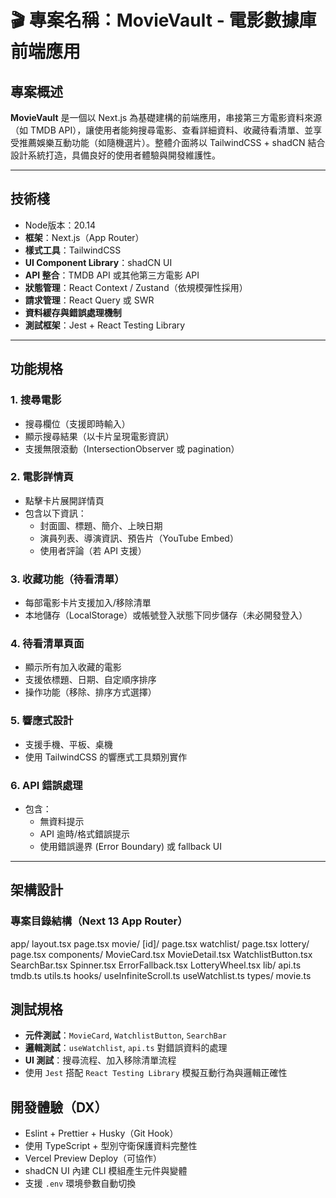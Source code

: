 # 🎬 專案名稱：MovieVault - 電影數據庫前端應用

## 專案概述

**MovieVault** 是一個以 Next.js 為基礎建構的前端應用，串接第三方電影資料來源（如 TMDB API），讓使用者能夠搜尋電影、查看詳細資料、收藏待看清單、並享受推薦娛樂互動功能（如隨機選片）。整體介面將以 TailwindCSS + shadCN 結合設計系統打造，具備良好的使用者體驗與開發維護性。

---

## 技術棧

- Node版本：20.14
- **框架**：Next.js（App Router）
- **樣式工具**：TailwindCSS
- **UI Component Library**：shadCN UI
- **API 整合**：TMDB API 或其他第三方電影 API
- **狀態管理**：React Context / Zustand（依規模彈性採用）
- **請求管理**：React Query 或 SWR
- **資料緩存與錯誤處理機制**
- **測試框架**：Jest + React Testing Library

---

## 功能規格

### 1. 搜尋電影

- 搜尋欄位（支援即時輸入）
- 顯示搜尋結果（以卡片呈現電影資訊）
- 支援無限滾動（IntersectionObserver 或 pagination）

### 2. 電影詳情頁

- 點擊卡片展開詳情頁
- 包含以下資訊：
  - 封面圖、標題、簡介、上映日期
  - 演員列表、導演資訊、預告片（YouTube Embed）
  - 使用者評論（若 API 支援）

### 3. 收藏功能（待看清單）

- 每部電影卡片支援加入/移除清單
- 本地儲存（LocalStorage）或帳號登入狀態下同步儲存（未必開發登入）

### 4. 待看清單頁面

- 顯示所有加入收藏的電影
- 支援依標題、日期、自定順序排序
- 操作功能（移除、排序方式選擇）

### 5. 響應式設計

- 支援手機、平板、桌機
- 使用 TailwindCSS 的響應式工具類別實作

### 6. API 錯誤處理

- 包含：
  - 無資料提示
  - API 逾時/格式錯誤提示
  - 使用錯誤邊界 (Error Boundary) 或 fallback UI

---

## 架構設計

### 專案目錄結構（Next 13 App Router）

app/
layout.tsx
page.tsx
movie/
[id]/
page.tsx
watchlist/
page.tsx
lottery/
page.tsx
components/
MovieCard.tsx
MovieDetail.tsx
WatchlistButton.tsx
SearchBar.tsx
Spinner.tsx
ErrorFallback.tsx
LotteryWheel.tsx
lib/
api.ts
tmdb.ts
utils.ts
hooks/
useInfiniteScroll.ts
useWatchlist.ts
types/
movie.ts

## 測試規格

- **元件測試**：`MovieCard`, `WatchlistButton`, `SearchBar`
- **邏輯測試**：`useWatchlist`, `api.ts` 對錯誤資料的處理
- **UI 測試**：搜尋流程、加入移除清單流程
- 使用 `Jest` 搭配 `React Testing Library` 模擬互動行為與邏輯正確性

## 開發體驗（DX）

- Eslint + Prettier + Husky（Git Hook）
- 使用 TypeScript + 型別守衛保護資料完整性
- Vercel Preview Deploy（可協作）
- shadCN UI 內建 CLI 模組產生元件與變體
- 支援 `.env` 環境參數自動切換
